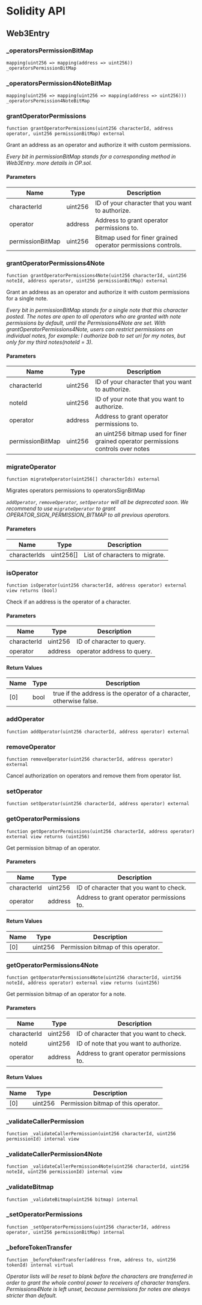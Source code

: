 # Solidity API

## Web3Entry

### _operatorsPermissionBitMap

```solidity
mapping(uint256 => mapping(address => uint256)) _operatorsPermissionBitMap
```

### _operatorsPermission4NoteBitMap

```solidity
mapping(uint256 => mapping(uint256 => mapping(address => uint256))) _operatorsPermission4NoteBitMap
```

### grantOperatorPermissions

```solidity
function grantOperatorPermissions(uint256 characterId, address operator, uint256 permissionBitMap) external
```

Grant an address as an operator and authorize it with custom permissions.

_Every bit in permissionBitMap stands for a corresponding method in Web3Entry. more details in OP.sol._

#### Parameters

| Name | Type | Description |
| ---- | ---- | ----------- |
| characterId | uint256 | ID of your character that you want to authorize. |
| operator | address | Address to grant operator permissions to. |
| permissionBitMap | uint256 | Bitmap used for finer grained operator permissions controls. |

### grantOperatorPermissions4Note

```solidity
function grantOperatorPermissions4Note(uint256 characterId, uint256 noteId, address operator, uint256 permissionBitMap) external
```

Grant an address as an operator and authorize it with custom permissions for a single note.

_Every bit in permissionBitMap stands for a single note that this character posted.
The notes are open to all operators who are granted with note permissions by default, until the Permissions4Note are set.
With grantOperatorPermissions4Note, users can restrict permissions on individual notes,
for example: I authorize bob to set uri for my notes, but only for my third notes(noteId = 3)._

#### Parameters

| Name | Type | Description |
| ---- | ---- | ----------- |
| characterId | uint256 | ID of your character that you want to authorize. |
| noteId | uint256 | ID of your note that you want to authorize. |
| operator | address | Address to grant operator permissions to. |
| permissionBitMap | uint256 | an uint256 bitmap used for finer grained operator permissions controls over notes |

### migrateOperator

```solidity
function migrateOperator(uint256[] characterIds) external
```

Migrates operators permissions to operatorsSignBitMap

_`addOperator`, `removeOperator`, `setOperator` will all be deprecated soon. We recommend to use
 `migrateOperator` to grant OPERATOR_SIGN_PERMISSION_BITMAP to all previous operators._

#### Parameters

| Name | Type | Description |
| ---- | ---- | ----------- |
| characterIds | uint256[] | List of characters to migrate. |

### isOperator

```solidity
function isOperator(uint256 characterId, address operator) external view returns (bool)
```

Check if an address is the operator of a character.

#### Parameters

| Name | Type | Description |
| ---- | ---- | ----------- |
| characterId | uint256 | ID of character to query. |
| operator | address | operator address to query. |

#### Return Values

| Name | Type | Description |
| ---- | ---- | ----------- |
| [0] | bool | true if the address is the operator of a character, otherwise false. |

### addOperator

```solidity
function addOperator(uint256 characterId, address operator) external
```

### removeOperator

```solidity
function removeOperator(uint256 characterId, address operator) external
```

Cancel authorization on operators and remove them from operator list.

### setOperator

```solidity
function setOperator(uint256 characterId, address operator) external
```

### getOperatorPermissions

```solidity
function getOperatorPermissions(uint256 characterId, address operator) external view returns (uint256)
```

Get permission bitmap of an operator.

#### Parameters

| Name | Type | Description |
| ---- | ---- | ----------- |
| characterId | uint256 | ID of character that you want to check. |
| operator | address | Address to grant operator permissions to. |

#### Return Values

| Name | Type | Description |
| ---- | ---- | ----------- |
| [0] | uint256 | Permission bitmap of this operator. |

### getOperatorPermissions4Note

```solidity
function getOperatorPermissions4Note(uint256 characterId, uint256 noteId, address operator) external view returns (uint256)
```

Get permission bitmap of an operator for a note.

#### Parameters

| Name | Type | Description |
| ---- | ---- | ----------- |
| characterId | uint256 | ID of character that you want to check. |
| noteId | uint256 | ID of note that you want to authorize. |
| operator | address | Address to grant operator permissions to. |

#### Return Values

| Name | Type | Description |
| ---- | ---- | ----------- |
| [0] | uint256 | Permission bitmap of this operator. |

### _validateCallerPermission

```solidity
function _validateCallerPermission(uint256 characterId, uint256 permissionId) internal view
```

### _validateCallerPermission4Note

```solidity
function _validateCallerPermission4Note(uint256 characterId, uint256 noteId, uint256 permissionId) internal view
```

### _validateBitmap

```solidity
function _validateBitmap(uint256 bitmap) internal
```

### _setOperatorPermissions

```solidity
function _setOperatorPermissions(uint256 characterId, address operator, uint256 permissionBitMap) internal
```

### _beforeTokenTransfer

```solidity
function _beforeTokenTransfer(address from, address to, uint256 tokenId) internal virtual
```

_Operator lists will be reset to blank before the characters are transferred in order to grant the
whole control power to receivers of character transfers.
Permissions4Note is left unset, because permissions for notes are always stricter than default._

